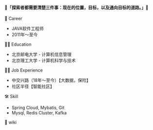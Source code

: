 #### 👋「**探索者都需要清楚三件事：现在的位置，目标，以及通向目标的道路。**」👋
<!--
**ittarvin/ittarvin** is a ✨ _special_ ✨ repository because its `README.md` (this file) appears on your GitHub profile.
Here are some ideas to get you started:
- 🔭 I’m currently working on ...
- 🌱 I’m currently learning ...
- 👯 I’m looking to collaborate on ...
- 🤔 I’m looking for help with ...
- 💬 Ask me about ...
- 📫 How to reach me: ...
- 😄 Pronouns: ...
- ⚡ Fun fact: ...
-->
🔭 Career
- JAVA软件工程师
- 2011年～至今

👨‍🎓 Education
- 北京邮电大学 - 计算机信息管理
- 北京理工大学 - 计算机科学与技术

👨‍💻 Job Experience
- 中交兴路（18年～至今）【大数据，保险】
- 社区半径【智能社区】

🛠 Skill
- Spring Cloud, Mybatis, Git
- Mysql, Redis Cluster, Kafka

🌱 wiki
